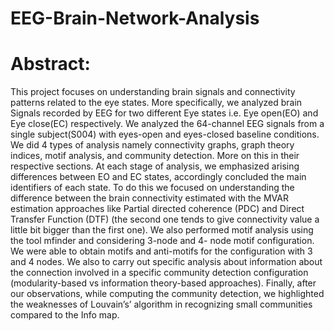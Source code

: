# EEG-Brain-Network-Analysis

# Abstract:

This project focuses on understanding brain signals and connectivity patterns related to the eye states. More specifically, we analyzed brain Signals recorded by EEG for two different Eye states i.e. Eye open(EO) and Eye close(EC) respectively. We analyzed the 64-channel EEG signals from a single subject(S004) with eyes-open and eyes-closed baseline conditions. We did 4 types of analysis namely connectivity graphs, graph theory indices, motif analysis, and community detection. More on this in their respective sections. At each stage of analysis, we emphasized arising differences between EO and EC states, accordingly concluded the main identifiers of each state. To do this we focused on understanding the difference between the brain connectivity estimated with the MVAR estimation approaches like Partial directed coherence (PDC) and Direct Transfer Function (DTF) (the second one tends to give connectivity value a little bit bigger than the first one). We also performed motif analysis using the tool mfinder and considering 3-node and 4- node motif configuration. We were able to obtain motifs and anti-motifs for the configuration with 3 and 4 nodes. We also to carry out specific analysis about information about the connection involved in a specific community detection configuration (modularity-based vs information theory-based approaches). Finally, after our observations, while computing the community detection, we highlighted the weaknesses of Louvain’s’ algorithm in recognizing small communities compared to the Info map.
